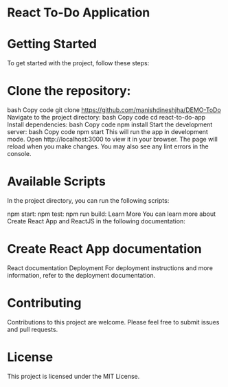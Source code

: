 # React To-Do Application

# Getting Started
To get started with the project, follow these steps:

# Clone the repository:
bash
Copy code
git clone <https://github.com/manishdineshjha/DEMO-ToDo>
Navigate to the project directory:
bash
Copy code
cd react-to-do-app
Install dependencies:
bash
Copy code
npm install
Start the development server:
bash
Copy code
npm start
This will run the app in development mode. Open http://localhost:3000 to view it in your browser. The page will reload when you make changes. You may also see any lint errors in the console.

# Available Scripts
In the project directory, you can run the following scripts:

npm start: <Runs the app in development mode.>
npm test: <Launches the test runner in the interactive watch mode.>
npm run build: <Builds the app for production to the build folder.>
Learn More
You can learn more about Create React App and ReactJS in the following documentation:

# Create React App documentation
React documentation
Deployment
For deployment instructions and more information, refer to the deployment documentation.

# Contributing
Contributions to this project are welcome. Please feel free to submit issues and pull requests.

# License
This project is licensed under the MIT License.